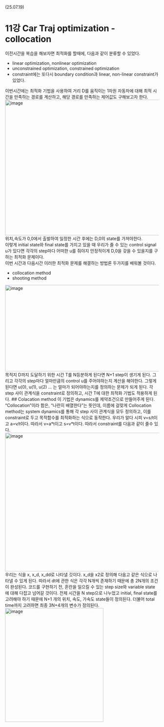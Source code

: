 (25.07.19)
# 11강 Car Traj optimization - collocation
이전시간을 복습을 해보자면 최적화를 할때에, 다음과 같이 분류할 수 있었다.    
* linear optimization, nonlinear optimization
* unconstrained optimization, constrained optimization
* constraint에는 또다시 boundary condition과 linear, non-linear constraint가 있었다.

이번시간에는 최적화 기법을 사용하여 거리 D를 움직이는 1차원 자동차에 대해 최적 시간을 만족하는 경로를 계산하고, 해당 경로를 만족하는 제어값도 구해보고자 한다.    
<img width="816" height="442" alt="image" src="https://github.com/user-attachments/assets/c769efdf-eda5-4d57-b941-6a9475f7f038" />     
위치,속도가 0,0에서 출발하여 일정한 시간 후에는 D,0의 state를 가져야한다.    
이렇게 initial state와 final state를 가지고 있을 때 우리가 줄 수 있는 control signal u가 있다면 각각의 step마다 어떠한 u를 줘야지 안정적이게 D,0을 갖을 수 있을지를 구하는 최적화 문제이다.    
이번 시간과 다음시간 이러한 최적화 문제를 해결하는 방법론 두가지를 배워볼 것이다.   
* collocation method
* shooting method

<img width="735" height="282" alt="image" src="https://github.com/user-attachments/assets/803783e2-91f2-45ae-bcf0-0083136583f1" />     
목적지 D까지 도달하기 위한 시간 T를 N등분하게 된다면 N+1 step이 생기게 된다. 그리고 각각의 step마다 얼마만큼의 control u를 주어야하는지 계산을 해야한다.     
그렇게 된다면 u(0), u(1), u(2) ... 는 얼마가 되어야하는지를 정의하는 문제가 되게 된다. 각 step 사이 관계식을 constraint로 정의하고, 시간 T에 대한 최적화 기법도 적용하게 된다.      
## Colacation method
이 기법은 dynamics를 제약조건으로 만들어주게 된다. “Collocation”이라 함은, “나란히 배열한다”는 뜻인데, 이름에 걸맞게 Collocation method는 system dynamics를 통해 각 step 사이 관계식을 모두 정의하고, 이를 constraint로 두고 목적함수를 최적화하는 식으로 동작한다.    
우리가 알다 시피 v=s/t이고 a=v/t이다. 따라서 v=a*t이고 s=v*t이다. 따라서 constraint를 다음과 같이 줄수 있다.    
<img width="741" height="452" alt="image" src="https://github.com/user-attachments/assets/594eced3-f14d-4a56-803b-eefdd46fdf21" />       
우리는 식을 x, x_d, x_dd로 나타낼 깃이다. x_d을 x2로 정의해 다음고 같은 식으로 나타낼 수 있게 된다. 따라서 dt에 관한 식은 각각 N개씩 존재하기 때문에 총 2N개의 조건이 완성된다.     
코드를 구현하기 전, 혼란을 일으킬 수 있는 step size와 variable state에 대해 다잡고 넘어갈 것이다.    
전체 시간을 N step으로 나누었고 initial, final state를 고려해야 하기 때문에 N+1 개의 위치, 속도, 가속도 state들이 정의된다. 더불어 total time까지 고려하면 최종 3N+4개의 변수가 정의된다.    
<img width="322" height="371" alt="image" src="https://github.com/user-attachments/assets/95770172-e0ae-4840-9de9-f64c091be075" />      

